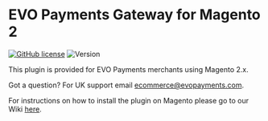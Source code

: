 # EVO Payments Gateway for Magento 2
[![GitHub license](https://img.shields.io/github/license/EVO-Payments-UK/Magento_2)](https://github.com/EVO-Payments-UK/Magento_2/blob/master/LICENSE) ![Version](https://img.shields.io/badge/version-1.1.0-informational)

This plugin is provided for EVO Payments merchants using Magento 2.x.

Got a question? For UK support email ecommerce@evopayments.com.

For instructions on how to install the plugin on Magento please go to our Wiki [here](https://github.com/EVO-Payments-UK/Magento2/wiki/Installation-of-EVO-Payments-plugin-for-Magento-2.x).
